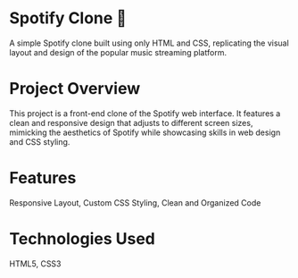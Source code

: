 # Spotify Clone 🎵
A simple Spotify clone built using only HTML and CSS, replicating the visual layout and design of the popular music streaming platform.
# Project Overview
This project is a front-end clone of the Spotify web interface. It features a clean and responsive design that adjusts to different screen sizes, mimicking the aesthetics of Spotify while showcasing skills in web design and CSS styling.
# Features
Responsive Layout, Custom CSS Styling, Clean and Organized Code
# Technologies Used
HTML5, CSS3
